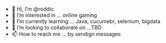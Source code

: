 - 👋 Hi, I’m @roddic
- 👀 I’m interested in ... online gaming
- 🌱 I’m currently learning ... Java, cucumebr, selenium, bigdata
- 💞️ I’m looking to collaborate on ...TBD
- 📫 How to reach me ... by sendign messages

<!---
roddic/roddic is a ✨ special ✨ repository because its `README.md` (this file) appears on your GitHub profile.
You can click the Preview link to take a look at your changes.
--->
